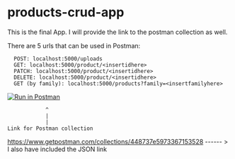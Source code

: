 # products-crud-app

This is the final App. I will provide the link to the postman collection as well.

There are 5 urls that can be used in Postman: 
      
      POST: localhost:5000/uploads
      GET: localhost:5000/product/<insertidhere>
      PATCH: localhost:5000/product/<insertidhere>
      DELETE: localhost:5000/product/<insertidhere>
      GET (by family): localhost:5000/products?family=<insertfamilyhere>

[![Run in Postman](https://run.pstmn.io/button.svg)](https://app.getpostman.com/run-collection/448737e5973367153528?action=collection%2Fimport)  

                ^ 
                |
                |
    Link for Postman collection


https://www.getpostman.com/collections/448737e5973367153528 ------ > I also have included the JSON link
